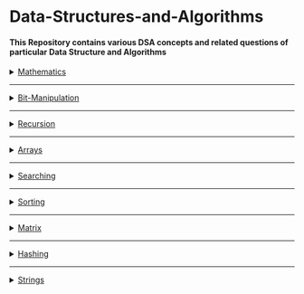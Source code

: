 # Data-Structures-and-Algorithms

<h4> This Repository contains various DSA concepts and related questions of particular Data Structure and Algorithms</h4>
<details>
  <summary><a href="https://github.com/qazwsxedcrfv12/Data-Structures-and-Algorithms/tree/master/Mathematics">Mathematics</a></summary>
 <pre>
   <li><a href="https://github.com/qazwsxedcrfv12/Data-Structures-and-Algorithms/tree/master/Mathematics/Count-Digits">Count-Digits</a></li>
   <li><a href="https://github.com/qazwsxedcrfv12/Data-Structures-and-Algorithms/tree/master/Mathematics/Palindrome-Numbers">Palindrom-Numbers</a></li>
    <li><a href="https://github.com/qazwsxedcrfv12/Data-Structures-and-Algorithms/tree/master/Mathematics/GCD-HCF">GCD-HCF</a></li>
    <li><a href="https://github.com/qazwsxedcrfv12/Data-Structures-and-Algorithms/tree/master/Mathematics/LCM">LCM</a></li>
    <li><a href="https://github.com/qazwsxedcrfv12/Data-Structures-and-Algorithms/tree/master/Mathematics/Divisor-of-no">Divisor-of-Number</a></li>
  </pre>
</details>
<hr>
<details>
  <summary><a href="https://github.com/qazwsxedcrfv12/Data-Structures-and-Algorithms/tree/master/Bit-Manipulation">Bit-Manipulation</a></summary>
 <pre>
   <li><a href="https://github.com/qazwsxedcrfv12/Data-Structures-and-Algorithms/tree/master/Bit-Manipulation/Kth-Bit-Set">Kth-Set-Bit</a></li>
   <li><a href="https://github.com/qazwsxedcrfv12/Data-Structures-and-Algorithms/tree/master/Mathematics/Palindrome-Numbers">Palindrom-Numbers</a></li>
    <li><a href="https://github.com/qazwsxedcrfv12/Data-Structures-and-Algorithms/tree/master/Mathematics/GCD-HCF">GCD-HCF</a></li>
    <li><a href="https://github.com/qazwsxedcrfv12/Data-Structures-and-Algorithms/tree/master/Mathematics/LCM">LCM</a></li>
    <li><a href="https://github.com/qazwsxedcrfv12/Data-Structures-and-Algorithms/tree/master/Mathematics/Divisor-of-no">Divisor-of-Number</a></li>
  </pre>
</details>
<hr>
<details>
  <summary><a href="https://github.com/qazwsxedcrfv12/Data-Structures-and-Algorithms/tree/master/Mathematics">Recursion</a></summary>
 <pre>
   <li><a href="https://github.com/qazwsxedcrfv12/Data-Structures-and-Algorithms/tree/master/Mathematics/Count-Digits">Count-Digits</a></li>
   <li><a href="https://github.com/qazwsxedcrfv12/Data-Structures-and-Algorithms/tree/master/Mathematics/Palindrome-Numbers">Palindrom-Numbers</a></li>
    <li><a href="https://github.com/qazwsxedcrfv12/Data-Structures-and-Algorithms/tree/master/Mathematics/GCD-HCF">GCD-HCF</a></li>
    <li><a href="https://github.com/qazwsxedcrfv12/Data-Structures-and-Algorithms/tree/master/Mathematics/LCM">LCM</a></li>
    <li><a href="https://github.com/qazwsxedcrfv12/Data-Structures-and-Algorithms/tree/master/Mathematics/Divisor-of-no">Divisor-of-Number</a></li>
  </pre>
</details>
<hr>
<details>
  <summary><a href="https://github.com/qazwsxedcrfv12/Data-Structures-and-Algorithms/tree/master/Mathematics">Arrays</a></summary>
 <pre>
   <li><a href="https://github.com/qazwsxedcrfv12/Data-Structures-and-Algorithms/tree/master/Mathematics/Count-Digits">Count-Digits</a></li>
   <li><a href="https://github.com/qazwsxedcrfv12/Data-Structures-and-Algorithms/tree/master/Mathematics/Palindrome-Numbers">Palindrom-Numbers</a></li>
    <li><a href="https://github.com/qazwsxedcrfv12/Data-Structures-and-Algorithms/tree/master/Mathematics/GCD-HCF">GCD-HCF</a></li>
    <li><a href="https://github.com/qazwsxedcrfv12/Data-Structures-and-Algorithms/tree/master/Mathematics/LCM">LCM</a></li>
    <li><a href="https://github.com/qazwsxedcrfv12/Data-Structures-and-Algorithms/tree/master/Mathematics/Divisor-of-no">Divisor-of-Number</a></li>
  </pre>
</details>
<hr>
<details>
  <summary><a href="https://github.com/qazwsxedcrfv12/Data-Structures-and-Algorithms/tree/master/Mathematics">Searching</a></summary>
 <pre>
   <li><a href="https://github.com/qazwsxedcrfv12/Data-Structures-and-Algorithms/tree/master/Mathematics/Count-Digits">Count-Digits</a></li>
   <li><a href="https://github.com/qazwsxedcrfv12/Data-Structures-and-Algorithms/tree/master/Mathematics/Palindrome-Numbers">Palindrom-Numbers</a></li>
    <li><a href="https://github.com/qazwsxedcrfv12/Data-Structures-and-Algorithms/tree/master/Mathematics/GCD-HCF">GCD-HCF</a></li>
    <li><a href="https://github.com/qazwsxedcrfv12/Data-Structures-and-Algorithms/tree/master/Mathematics/LCM">LCM</a></li>
    <li><a href="https://github.com/qazwsxedcrfv12/Data-Structures-and-Algorithms/tree/master/Mathematics/Divisor-of-no">Divisor-of-Number</a></li>
  </pre>
</details>
<hr>
<details>
  <summary><a href="https://github.com/qazwsxedcrfv12/Data-Structures-and-Algorithms/tree/master/Mathematics">Sorting</a></summary>
 <pre>
   <li><a href="https://github.com/qazwsxedcrfv12/Data-Structures-and-Algorithms/tree/master/Mathematics/Count-Digits">Count-Digits</a></li>
   <li><a href="https://github.com/qazwsxedcrfv12/Data-Structures-and-Algorithms/tree/master/Mathematics/Palindrome-Numbers">Palindrom-Numbers</a></li>
    <li><a href="https://github.com/qazwsxedcrfv12/Data-Structures-and-Algorithms/tree/master/Mathematics/GCD-HCF">GCD-HCF</a></li>
    <li><a href="https://github.com/qazwsxedcrfv12/Data-Structures-and-Algorithms/tree/master/Mathematics/LCM">LCM</a></li>
    <li><a href="https://github.com/qazwsxedcrfv12/Data-Structures-and-Algorithms/tree/master/Mathematics/Divisor-of-no">Divisor-of-Number</a></li>
  </pre>
</details>
</pre>
<hr>
<details>
  <summary><a href="https://github.com/qazwsxedcrfv12/Data-Structures-and-Algorithms/tree/master/Mathematics">Matrix</a></summary>
 <pre>
   <li><a href="https://github.com/qazwsxedcrfv12/Data-Structures-and-Algorithms/tree/master/Mathematics/Count-Digits">Count-Digits</a></li>
   <li><a href="https://github.com/qazwsxedcrfv12/Data-Structures-and-Algorithms/tree/master/Mathematics/Palindrome-Numbers">Palindrom-Numbers</a></li>
    <li><a href="https://github.com/qazwsxedcrfv12/Data-Structures-and-Algorithms/tree/master/Mathematics/GCD-HCF">GCD-HCF</a></li>
    <li><a href="https://github.com/qazwsxedcrfv12/Data-Structures-and-Algorithms/tree/master/Mathematics/LCM">LCM</a></li>
    <li><a href="https://github.com/qazwsxedcrfv12/Data-Structures-and-Algorithms/tree/master/Mathematics/Divisor-of-no">Divisor-of-Number</a></li>
  </pre>
</details>
<hr>
<details>
  <summary><a href="https://github.com/qazwsxedcrfv12/Data-Structures-and-Algorithms/tree/master/Mathematics">Hashing</a></summary>
 <pre>
   <li><a href="https://github.com/qazwsxedcrfv12/Data-Structures-and-Algorithms/tree/master/Mathematics/Count-Digits">Count-Digits</a></li>
   <li><a href="https://github.com/qazwsxedcrfv12/Data-Structures-and-Algorithms/tree/master/Mathematics/Palindrome-Numbers">Palindrom-Numbers</a></li>
    <li><a href="https://github.com/qazwsxedcrfv12/Data-Structures-and-Algorithms/tree/master/Mathematics/GCD-HCF">GCD-HCF</a></li>
    <li><a href="https://github.com/qazwsxedcrfv12/Data-Structures-and-Algorithms/tree/master/Mathematics/LCM">LCM</a></li>
    <li><a href="https://github.com/qazwsxedcrfv12/Data-Structures-and-Algorithms/tree/master/Mathematics/Divisor-of-no">Divisor-of-Number</a></li>
  </pre>
</details>
</pre>
<hr>
<details>
  <summary><a href="https://github.com/qazwsxedcrfv12/Data-Structures-and-Algorithms/tree/master/Mathematics">Strings</a></summary>
 <pre>
   <li><a href="https://github.com/qazwsxedcrfv12/Data-Structures-and-Algorithms/tree/master/Mathematics/Count-Digits">Count-Digits</a></li>
   <li><a href="https://github.com/qazwsxedcrfv12/Data-Structures-and-Algorithms/tree/master/Mathematics/Palindrome-Numbers">Palindrom-Numbers</a></li>
    <li><a href="https://github.com/qazwsxedcrfv12/Data-Structures-and-Algorithms/tree/master/Mathematics/GCD-HCF">GCD-HCF</a></li>
    <li><a href="https://github.com/qazwsxedcrfv12/Data-Structures-and-Algorithms/tree/master/Mathematics/LCM">LCM</a></li>
    <li><a href="https://github.com/qazwsxedcrfv12/Data-Structures-and-Algorithms/tree/master/Mathematics/Divisor-of-no">Divisor-of-Number</a></li>
  </pre>
</details>




